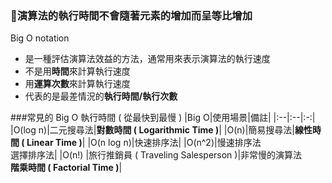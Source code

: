 ### :loudspeaker:演算法的執行時間不會隨著元素的增加而呈等比增加
Big O notation 
   - 是一種評估演算法效益的方法，通常用來表示演算法的執行速度
   - 不是用**時間**來計算執行速度
   - 用**運算次數**來計算執行速度
   - 代表的是最差情況的**執行時間/執行次數**

###常見的 Big O 執行時間 ( 從最快到最慢 )
|Big O|使用場景|備註|
|:--|:--|:-:|
|O(log n)|二元搜尋法|**對數時間 ( Logarithmic Time )**|
|O(n)|簡易搜尋法|**線性時間 ( Linear Time )**|
|O(n log n)|快速排序法|
|O(n^2)|慢速排序法<br />選擇排序法|
|O(n!) |旅行推銷員 ( Traveling Salesperson )|非常慢的演算法<br/> **階乘時間 ( Factorial Time )**|